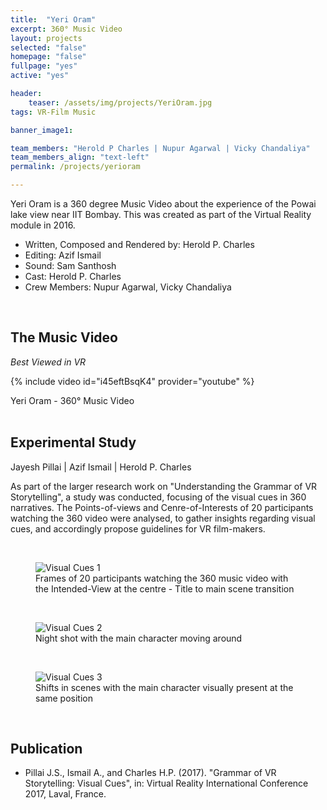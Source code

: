```yaml
---
title:  "Yeri Oram"
excerpt: 360° Music Video
layout: projects   
selected: "false"
homepage: "false"
fullpage: "yes"
active: "yes"

header:
    teaser: /assets/img/projects/YeriOram.jpg
tags: VR-Film Music

banner_image1:

team_members: "Herold P Charles | Nupur Agarwal | Vicky Chandaliya"
team_members_align: "text-left"
permalink: /projects/yerioram

---
```


Yeri Oram is a 360 degree Music Video about the experience of the Powai lake view near IIT Bombay. This was created as part of the Virtual Reality module in 2016.

- Written, Composed and Rendered by: Herold P. Charles
- Editing: Azif Ismail
- Sound: Sam Santhosh
- Cast: Herold P. Charles
- Crew Members: Nupur Agarwal, Vicky Chandaliya

<br>

## The Music Video
_Best Viewed in VR_

{% include video id="i45eftBsqK4" provider="youtube" %}
<figcaption>Yeri Oram - 360° Music Video</figcaption>

<br>

## Experimental Study

<p class="project_team_members">Jayesh Pillai &#124; Azif Ismail &#124; Herold P. Charles</p>

As part of the larger research work on "Understanding the Grammar of VR Storytelling", a study was conducted, focusing of the visual cues in 360 narratives. The Points-of-views and Cenre-of-Interests of 20 participants watching the 360 video were analysed, to gather insights regarding visual cues, and accordingly propose guidelines for VR film-makers. 

<br>

<figure class="align-center">
  <img src="/assets/img/projects/YeriOram/visual-cues1.gif" alt="Visual Cues 1">
  <figcaption>Frames of 20 participants watching the 360 music video with the Intended-View at the centre - Title to main scene transition</figcaption>
</figure> 

<br>

<figure class="align-center">
  <img src="/assets/img/projects/YeriOram/visual-cues2.gif" alt="Visual Cues 2">
  <figcaption>Night shot with the main character moving around</figcaption>
</figure> 

<br>

<figure class="align-center">
  <img src="/assets/img/projects/YeriOram/visual-cues3.gif" alt="Visual Cues 3">
  <figcaption>Shifts in scenes with the main character visually present at the same position</figcaption>
</figure> 

<br>

## Publication

- Pillai J.S., Ismail A., and Charles H.P. (2017). "Grammar of VR Storytelling: Visual Cues", in: Virtual Reality International Conference 2017, Laval, France. 


